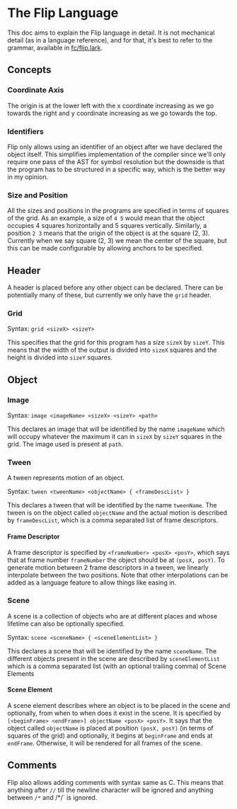 # The Flip Language

This doc aims to explain the Flip language in detail. It is not mechanical detail (as in a language reference), and for that, it's best to refer to the grammar, available in [fc/flip.lark](../fc/flip.lark).

## Concepts

### Coordinate Axis

The origin is at the lower left with the x coordinate increasing as we go towards the right and y coordinate increasing as we go towards the top.

### Identifiers

Flip only allows using an identifier of an object after we have declared the object itself. This simplifies implementation of the compiler since we'll only require one pass of the AST for symbol resolution but the downside is that the program has to be structured in a specific way, which is the better way in my opinion.

### Size and Position

All the sizes and positions in the programs are specified in terms of squares of the grid. As an example, a size of `4 5` would mean that the object occupies 4 squares horizontally and 5 squares vertically. Similarly, a position `2 3` means that the origin of the object is at the square (2, 3). Currently when we say square (2, 3) we mean the center of the square, but this can be made configurable by allowing anchors to be specified.

## Header

A header is placed before any other object can be declared. There can be potentially many of these, but currently we only have the `grid` header.

### Grid

Syntax: `grid <sizeX> <sizeY>`

This specifies that the grid for this program has a size `sizeX` by `sizeY`. This means that the width of the output is divided into `sizeX` squares and the height is divided into `sizeY` squares.

## Object

### Image

Syntax: `image <imageName> <sizeX> <sizeY> <path>`

This declares an image that will be identified by the name `imageName` which will occupy whatever the maximum it can in `sizeX` by `sizeY` squares in the grid. The image used is present at `path`.

### Tween

A tween represents motion of an object.

Syntax: `tween <tweenName> <objectName> { <frameDescList> }`

This declares a tween that will be identified by the name `tweenName`. The tween is on the object called `objectName` and the actual motion is described by `frameDescList`, which is a comma separated list of frame descriptors.

#### Frame Descriptor

A frame descriptor is specified by `<frameNumber> <posX> <posY>`, which says that at frame number `frameNumber` the object should be at `(posX, posY)`. To generate motion between 2 frame descriptors in a tween, we linearly interpolate between the two positions. Note that other interpolations can be added as a language feature to allow things like easing in.

### Scene

A scene is a collection of objects who are at different places and whose lifetime can also be optionally specified.

Syntax: `scene <sceneName> { <sceneElementList> }`

This declares a scene that will be identified by the name `sceneName`. The different objects present in the scene are described by `sceneElementList` which is a comma separated list (with an optional trailing comma) of Scene Elements

#### Scene Element

A scene element describes where an object is to be placed in the scene and optionally, from when to when does it exist in the scene. It is specified by `[<beginFrame> <endFrame>] objectName <posX> <posY>`. It says that the object called `objectName` is placed at position `(posX, posY)` (in terms of squares of the grid) and optionally, it begins at `beginFrame` and ends at `endFrame`. Otherwise, it will be rendered for all frames of the scene.

## Comments

Flip also allows adding comments with syntax same as C. This means that anything after `//` till the newline character will be ignored and anything between `/*` and /*/` is ignored.
